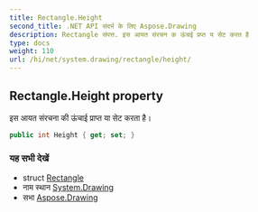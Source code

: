 ```yaml
---
title: Rectangle.Height
second_title: .NET API संदर्भ के लिए Aspose.Drawing
description: Rectangle संपत्त. इस आयत संरचन क ऊंचई प्रप्त य सेट करत है
type: docs
weight: 110
url: /hi/net/system.drawing/rectangle/height/
---
```

## Rectangle.Height property

इस आयत संरचना की ऊंचाई प्राप्त या सेट करता है।

```csharp
public int Height { get; set; }
```

### यह सभी देखें

* struct [Rectangle](../)
* नाम स्थान [System.Drawing](../../rectangle/)
* सभा [Aspose.Drawing](../../../)


